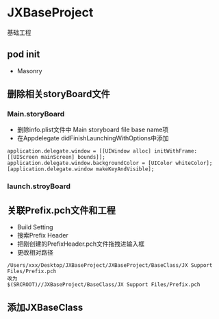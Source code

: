 # JXBaseProject
基础工程

## pod init
- Masonry

## 删除相关storyBoard文件
### Main.storyBoard 
- 删除info.plist文件中 Main storyboard file base name项
- 在Appdelegate didFinishLaunchingWithOptions中添加
```
application.delegate.window = [[UIWindow alloc] initWithFrame:[[UIScreen mainScreen] bounds]];
application.delegate.window.backgroundColor = [UIColor whiteColor];
[application.delegate.window makeKeyAndVisible];
```

### launch.stroyBoard

## 关联Prefix.pch文件和工程
- Build Setting 
- 搜索Prefix Header
- 把刚创建的PrefixHeader.pch文件拖拽进输入框
- 更改相对路径
```
/Users/xxx/Desktop/JXBaseProject/JXBaseProject/BaseClass/JX Support Files/Prefix.pch
改为
$(SRCROOT)//JXBaseProject/BaseClass/JX Support Files/Prefix.pch
```

## 添加JXBaseClass
